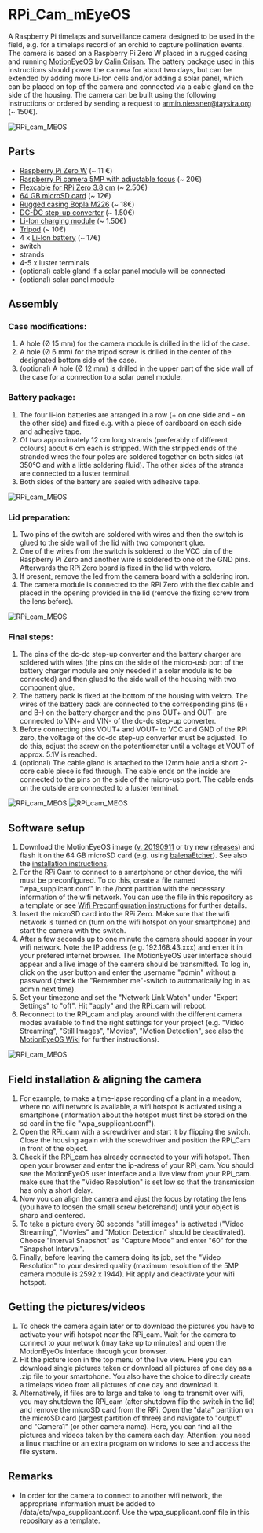 # RPi_Cam_mEyeOS
A Raspberry Pi timelaps and surveillance camera designed to be used in the field, e.g. for a timelaps record of an orchid 
to capture pollination events. The camera is based on a Raspberry Pi Zero W placed in a rugged
casing and running [MotionEyeOS](https://github.com/ccrisan/motioneyeos) by [Calin Crisan](https://github.com/ccrisan).
The battery package used in this instructions should power the camera for about two days,
but can be extended by adding more Li-Ion cells and/or adding a solar panel, which can 
be placed on top of the camera and connected via a cable gland on the side of the housing.
The camera can be built using the following instructions or ordered by sending a
request to armin.niessner@taysira.org (~ 150€).

![RPi_cam_MEOS](RPi_cam_MEOS.png)

## Parts

* [Raspberry Pi Zero W](https://www.berrybase.de/raspberry-pi-zero-w?c=311
) (~ 11 €)
* [Raspberry Pi camera 5MP with adjustable focus](https://www.berrybase.de/raspberry-pi-co/raspberry-pi/kameras/kamera-f-252-r-raspberry-pi-mit-einstellbarem-fokus
) (~ 20€)
* [Flexcable for RPi Zero 3.8 cm](https://www.berrybase.de/raspberry-pi-co/raspberry-pi-zero/kabel-adapter/flexkabel-f-252-r-raspberry-pi-zero-und-kameramodul?number=RPIZ-FLEX-038
) (~ 2.50€)
* [64 GB microSD card](https://www.berrybase.de/raspberry-pi-co/raspberry-pi/speicherkarten/sandisk-ultra-microsdxc-a1-100mb/s-class-10-speicherkarte-43-adapter-64gb
) (~ 12€)
* [Rugged casing Bopla M226](https://www.conrad.de/de/p/bopla-euromas-m-226-universal-gehaeuse-120-x-80-x-85-polycarbonat-hellgrau-1-st-531727.html) (~ 18€)
* [DC-DC step-up converter](https://www.amazon.de/gp/product/B079H3YD8V/ref=ppx_yo_dt_b_asin_title_o02_s00?ie=UTF8&th=1
) (~ 1.50€)
* [Li-Ion charging module](https://www.amazon.de/IZOKEE-TP4056-Lademodul-Lithium-Batterie-Charger/dp/B077XW1XBJ/ref=sxbs_sxwds-stvp?__mk_de_DE=%C3%85M%C3%85%C5%BD%C3%95%C3%91&cv_ct_cx=Li+-+Ion+Batterie+Charger+Modul&keywords=Li+-+Ion+Batterie+Charger+Modul&pd_rd_i=B077XW1XBJ&pd_rd_r=69931434-6961-4c63-917f-98a28b135bbf&pd_rd_w=hV3Cf&pd_rd_wg=u14OT&pf_rd_p=1279cacd-3086-45e5-8936-5f39c5f4ad7b&pf_rd_r=777P96ET8ZHDM0WDSGDX&psc=1&qid=1585476913&s=industrial
) (~ 1.50€)
* [Tripod](https://www.amazon.de/gp/product/B00NFWN3YK/ref=ppx_yo_dt_b_asin_title_o04_s01?ie=UTF8&psc=1
) (~ 10€)
* 4 x [Li-Ion battery](https://www.akkuteile.de/lg-inr18650-m36-3-6v-3-7v-3600mah-lithium-ionen-akku_100642_2588
) (~ 17€)
* switch
* strands
* 4-5 x luster terminals
* (optional) cable gland if a solar panel module will be connected
* (optional) solar panel module

## Assembly
### Case modifications:
1. A hole (&#216; 15 mm) for the camera module is drilled in the lid of the case.
1. A hole (&#216; 6 mm) for the tripod screw is drilled in the center of the designated bottom side of the case.
1. (optional) A hole (&#216; 12 mm) is drilled in the upper part of the side wall of the case for a connection to a solar panel module.

### Battery package:
1. The four li-ion batteries are arranged in a row (+ on one side and - on the other side) and fixed e.g. with a piece of cardboard on each side and adhesive tape.
1. Of two approximately 12 cm long strands (preferably of different colours) about 6 cm each is stripped. With the stripped ends of the stranded wires the four poles are soldered together on both sides (at 350°C and with a little soldering fluid). The other sides of the strands are connected to a luster terminal.
1. Both sides of the battery are sealed with adhesive tape.

![RPi_cam_MEOS](RPi_cam_MEOS_akku.png)

### Lid preparation:
1. Two pins of the switch are soldered with wires and then the switch is glued to the side wall of the lid with two component glue.
1. One of the wires from the switch is soldered to the VCC pin of the Raspberry Pi Zero and another wire is soldered to one of the GND pins. Afterwards the RPi Zero board is fixed in the lid with velcro.
1. If present, remove the led from the camera board with a soldering iron.
1. The camera module is connected to the RPi Zero with the flex cable and 
placed in the opening provided in the lid (remove the fixing screw from the lens before).

![RPi_cam_MEOS](RPi_cam_MEOS_lid.png)

### Final steps:
1. The pins of the dc-dc step-up converter and the battery charger are soldered with wires (the pins on the side of the micro-usb port of the battery charger module are only needed if a solar module is to be connected) and then glued to the side wall of the housing with two component glue.
1. The battery pack is fixed at the bottom of the housing with velcro. The wires of the battery pack are connected to the corresponding pins (B+ and B-) on the battery charger and the pins OUT+ and OUT- are connected to VIN+ and VIN- of the dc-dc step-up converter.
1. Before connecting pins VOUT+ and VOUT- to VCC and GND of the RPi zero, the voltage of the dc-dc step-up converter must be adjusted. To do this, adjust the screw on the potentiometer until a voltage at VOUT of approx. 5.1V is reached.
1. (optional) The cable gland is attached to the 12mm hole and a short 2-core cable piece is fed through. The cable ends on the inside are connected to the pins on the side of the micro-usb port. The cable ends on the outside are connected to a luster terminal.

![RPi_cam_MEOS](RPi_cam_MEOS_modules.png)
![RPi_cam_MEOS](RPi_cam_MEOS_inside.png)

## Software setup
1. Download the MotionEyeOS image ([v. 20190911](https://github.com/ccrisan/motioneyeos/releases/download/20190911/motioneyeos-raspberrypi-20190911.img.xz) or try new [releases](https://github.com/ccrisan/motioneyeos/releases)) and flash it on the 64 GB microSD card (e.g. using [balenaEtcher](https://www.balena.io/etcher/)). See also the [installation instructions](https://www.balena.io/etcher/).
1. For the RPi Cam to connect to a smartphone or other device, the wifi must be 
preconfigured. To do this, create a file named "wpa_supplicant.conf" in the /boot partition with 
the necessary information of the wifi network. You can use the file in this repository
as a template or see [Wifi Preconfiguration instructions](https://github.com/ccrisan/motioneyeos/wiki/Wifi-Preconfiguration) for further details.
1. Insert the microSD card into the RPi Zero. Make sure that the wifi network is turned on 
(turn on the wifi hotspot on your smartphone) and start the camera with the switch.
1. After a few seconds up to one minute the camera should appear in your wifi network. 
Note the IP address (e.g. 192.168.43.xxx) and enter it in your prefered internet browser.
 The MotionEyeOS user interface should appear and a live image of the camera
 should be transmitted. To log in, click on the user button and enter the 
username "admin" without a password (check the "Remember me"-switch to automatically log in as admin next time).
1. Set your timezone and set the "Network Link Watch" under "Expert Settings" to "off". Hit "apply" and the RPi_cam will reboot.
1. Reconnect to the RPi_cam and play around with the different camera modes 
available to find the right settings for your project (e.g. "Video Streaming", 
"Still Images", "Movies", "Motion Detection", see also the [MotionEyeOS Wiki](https://github.com/ccrisan/motioneyeos/wiki) for further instructions).

![RPi_cam_MEOS](RPi_cam_MEOS_OS.png)

## Field installation & aligning the camera 

1. For example, to make a time-lapse recording of a plant in a meadow, where no
 wifi network is available, a wifi hotspot is activated using a smartphone 
(information about the hotspot must first be stored on the sd card in the file 
"wpa_supplicant.conf").
1. Open the RPi_cam with a screwdriver and start it by flipping the switch. 
Close the housing again with the screwdriver and position the RPi_Cam in front 
of the object.
1. Check if the RPi_cam has already connected to your wifi hotspot. Then open 
your browser and enter the ip-adress of your RPi_cam. You should see the MotionEyeOS
user interface and a live view from your RPi_cam. make sure that the 
"Video Resolution" is set low so that the transmission has only a short delay.
1. Now you can align the camera and ajust the focus by rotating the lens 
(you have to loosen the small screw beforehand) until your object is
 sharp and centered. 
1. To take a picture every 60 seconds "still images" is activated ("Video Streaming", "Movies" and "Motion Detection" should be deactivated). Choose "Interval Snapshot" as "Capture Mode" and enter "60" for the "Snapshot Interval".
1. Finally, before leaving the camera doing its job, set the "Video Resolution"
 to your desired quality (maximum resolution of the 5MP camera module is 2592 x 1944). 
Hit apply and deactivate your wifi hotspot. 

## Getting the pictures/videos

1. To check the camera again later or to download the pictures you have to activate your wifi hotspot near the RPi_cam. 
Wait for the camera to connect to your network (may take up to minutes) and open the MotionEyeOs interface through your browser. 
1. Hit the picture icon in the top menu of the live view. Here you can download 
single pictures taken or download all pictures of one day as a .zip file to your smartphone. 
You also have the choice to directly create a timelaps video from all pictures of one day and
download it.
1. Alternatively, if files are to large and take to long to transmit over wifi, you may shutdown the 
RPi_cam (after shutdown flip the switch in the lid) and remove the microSD card from the RPi. 
Open the "data" partition on the microSD card (largest partition of three) and 
navigate to "output" and "Camera1" (or other camera name). Here, you can find all the pictures
and videos taken by the camera each day. Attention: you need a linux machine or an 
extra program on windows to see and access the file system.

## Remarks

* In order for the camera to connect to another wifi network, the appropriate 
information must be added to /data/etc/wpa_supplicant.conf. Use the wpa_supplicant.conf
file in this repository as a template.
